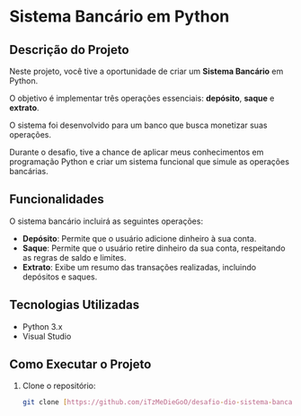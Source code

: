 # Sistema Bancário em Python

## Descrição do Projeto

Neste projeto, você tive a oportunidade de criar um **Sistema Bancário** em Python. 

O objetivo é implementar três operações essenciais: **depósito**, **saque** e **extrato**. 

O sistema foi desenvolvido para um banco que busca monetizar suas operações.

Durante o desafio, tive a chance de aplicar meus conhecimentos em programação Python e criar um sistema funcional que simule as operações bancárias. 

## Funcionalidades

O sistema bancário incluirá as seguintes operações:

- **Depósito**: Permite que o usuário adicione dinheiro à sua conta.
- **Saque**: Permite que o usuário retire dinheiro da sua conta, respeitando as regras de saldo e limites.
- **Extrato**: Exibe um resumo das transações realizadas, incluindo depósitos e saques.

## Tecnologias Utilizadas

- Python 3.x
- Visual Studio
  
## Como Executar o Projeto

1. Clone o repositório:
   ```bash
   git clone [https://github.com/iTzMeDieGoO/desafio-dio-sistema-bancario.git]
